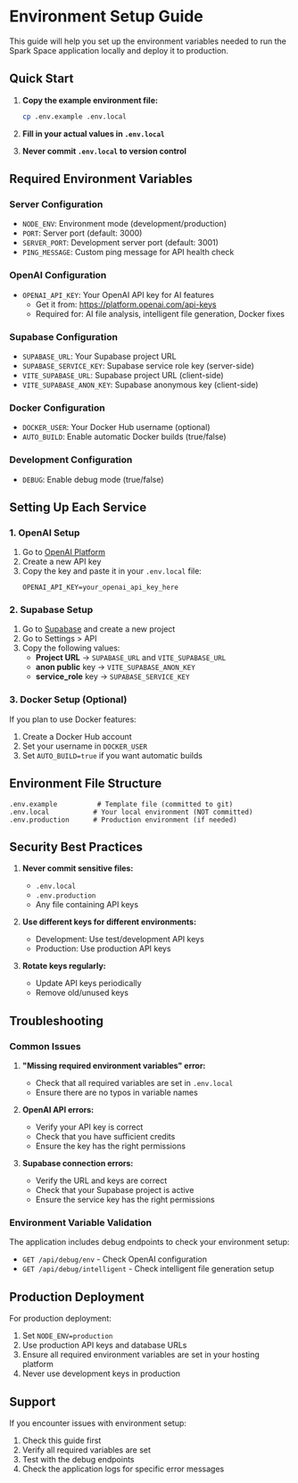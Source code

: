 # Environment Setup Guide

This guide will help you set up the environment variables needed to run the Spark Space application locally and deploy it to production.

## Quick Start

1. **Copy the example environment file:**
   ```bash
   cp .env.example .env.local
   ```

2. **Fill in your actual values in `.env.local`**
3. **Never commit `.env.local` to version control**

## Required Environment Variables

### Server Configuration
- `NODE_ENV`: Environment mode (development/production)
- `PORT`: Server port (default: 3000)
- `SERVER_PORT`: Development server port (default: 3001)
- `PING_MESSAGE`: Custom ping message for API health check

### OpenAI Configuration
- `OPENAI_API_KEY`: Your OpenAI API key for AI features
  - Get it from: https://platform.openai.com/api-keys
  - Required for: AI file analysis, intelligent file generation, Docker fixes

### Supabase Configuration
- `SUPABASE_URL`: Your Supabase project URL
- `SUPABASE_SERVICE_KEY`: Supabase service role key (server-side)
- `VITE_SUPABASE_URL`: Supabase project URL (client-side)
- `VITE_SUPABASE_ANON_KEY`: Supabase anonymous key (client-side)

### Docker Configuration
- `DOCKER_USER`: Your Docker Hub username (optional)
- `AUTO_BUILD`: Enable automatic Docker builds (true/false)

### Development Configuration
- `DEBUG`: Enable debug mode (true/false)

## Setting Up Each Service

### 1. OpenAI Setup
1. Go to [OpenAI Platform](https://platform.openai.com/api-keys)
2. Create a new API key
3. Copy the key and paste it in your `.env.local` file:
   ```
   OPENAI_API_KEY=your_openai_api_key_here
   ```

### 2. Supabase Setup
1. Go to [Supabase](https://supabase.com) and create a new project
2. Go to Settings > API
3. Copy the following values:
   - **Project URL** → `SUPABASE_URL` and `VITE_SUPABASE_URL`
   - **anon public** key → `VITE_SUPABASE_ANON_KEY`
   - **service_role** key → `SUPABASE_SERVICE_KEY`

### 3. Docker Setup (Optional)
If you plan to use Docker features:
1. Create a Docker Hub account
2. Set your username in `DOCKER_USER`
3. Set `AUTO_BUILD=true` if you want automatic builds

## Environment File Structure

```
.env.example          # Template file (committed to git)
.env.local           # Your local environment (NOT committed)
.env.production      # Production environment (if needed)
```

## Security Best Practices

1. **Never commit sensitive files:**
   - `.env.local`
   - `.env.production`
   - Any file containing API keys

2. **Use different keys for different environments:**
   - Development: Use test/development API keys
   - Production: Use production API keys

3. **Rotate keys regularly:**
   - Update API keys periodically
   - Remove old/unused keys

## Troubleshooting

### Common Issues

1. **"Missing required environment variables" error:**
   - Check that all required variables are set in `.env.local`
   - Ensure there are no typos in variable names

2. **OpenAI API errors:**
   - Verify your API key is correct
   - Check that you have sufficient credits
   - Ensure the key has the right permissions

3. **Supabase connection errors:**
   - Verify the URL and keys are correct
   - Check that your Supabase project is active
   - Ensure the service key has the right permissions

### Environment Variable Validation

The application includes debug endpoints to check your environment setup:

- `GET /api/debug/env` - Check OpenAI configuration
- `GET /api/debug/intelligent` - Check intelligent file generation setup

## Production Deployment

For production deployment:

1. Set `NODE_ENV=production`
2. Use production API keys and database URLs
3. Ensure all required environment variables are set in your hosting platform
4. Never use development keys in production

## Support

If you encounter issues with environment setup:

1. Check this guide first
2. Verify all required variables are set
3. Test with the debug endpoints
4. Check the application logs for specific error messages

